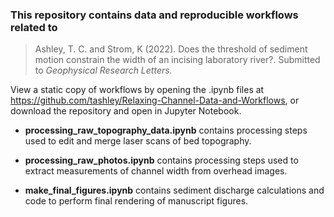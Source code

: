 ###  This repository contains data and reproducible workflows related to

> Ashley, T. C. and Strom, K (2022). Does the threshold of sediment motion constrain the width of an incising laboratory river?. Submitted to *Geophysical Research Letters.*

View a static copy of workflows by opening the .ipynb files at https://github.com/tashley/Relaxing-Channel-Data-and-Workflows, or download the repository and open in Jupyter Notebook.

- **processing_raw_topography_data.ipynb** contains processing steps used to edit and merge laser scans of bed topography.

- **processing_raw_photos.ipynb** contains processing steps used to extract measurements of channel width from overhead images.

- **make_final_figures.ipynb** contains sediment discharge calculations and code to perform final rendering of manuscript figures.